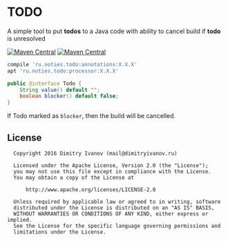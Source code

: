 # TODO


A simple tool to put **todos** to a Java code with ability to cancel build if **todo** is unresolved

[![Maven Central](https://img.shields.io/maven-central/v/ru.noties.todo/processor.svg)](http://search.maven.org/#search|ga|1|g%3A%22ru.noties.todo%22%20AND%20a%3A%22processor%22) [![Maven Central](https://img.shields.io/maven-central/v/ru.noties.todo/annotations.svg)](http://search.maven.org/#search|ga|1|g%3A%22ru.noties.todo%22%20AND%20a%3A%22annotations%22)

```gradle
compile 'ru.noties.todo:annotations:X.X.X'
apt 'ru.noties.todo:processor:X.X.X'
```

```java
public @interface Todo {
    String value() default "";
    boolean blocker() default false;
}
```

If Todo marked as `blocker`, then the build will be cancelled.

## License

```
  Copyright 2016 Dimitry Ivanov (mail@dimitryivanov.ru)

  Licensed under the Apache License, Version 2.0 (the "License");
  you may not use this file except in compliance with the License.
  You may obtain a copy of the License at

      http://www.apache.org/licenses/LICENSE-2.0

  Unless required by applicable law or agreed to in writing, software
  distributed under the License is distributed on an "AS IS" BASIS,
  WITHOUT WARRANTIES OR CONDITIONS OF ANY KIND, either express or implied.
  See the License for the specific language governing permissions and
  limitations under the License.
```